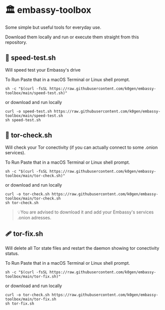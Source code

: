 # 🏛️ embassy-toolbox

Some simple but useful tools for everyday use.

Download them locally and run or execute them straight from this repository.

## 🚄 speed-test.sh
Will speed test your Embassy's drive

To Run Paste that in a macOS Terminal or Linux shell prompt. 
```
sh -c "$(curl -fsSL https://raw.githubusercontent.com/k0gen/embassy-toolbox/main/speed-test.sh)"
```
or download and run locally
```
curl -o speed-test.sh https://raw.githubusercontent.com/k0gen/embassy-toolbox/main/speed-test.sh
sh speed-test.sh
```
## 🧅 tor-check.sh
Will check your Tor conectivity (if you can actually connect to some .onion services).

To Run Paste that in a macOS Terminal or Linux shell prompt. 
```
sh -c "$(curl -fsSL https://raw.githubusercontent.com/k0gen/embassy-toolbox/main/tor-check.sh)"
```
or download and run locally
```
curl -o tor-check.sh https://raw.githubusercontent.com/k0gen/embassy-toolbox/main/tor-check.sh
sh tor-check.sh
```
> 💡You are advised to download it and add your Embassy's services .onion adresses.

## 🩹 tor-fix.sh
Will delete all Tor state files and restart the daemon showing tor conectivity status.

To Run Paste that in a macOS Terminal or Linux shell prompt. 
```
sh -c "$(curl -fsSL https://raw.githubusercontent.com/k0gen/embassy-toolbox/main/tor-fix.sh)"
```
or download and run locally
```
curl -o tor-check.sh https://raw.githubusercontent.com/k0gen/embassy-toolbox/main/tor-fix.sh
sh tor-fix.sh
```
